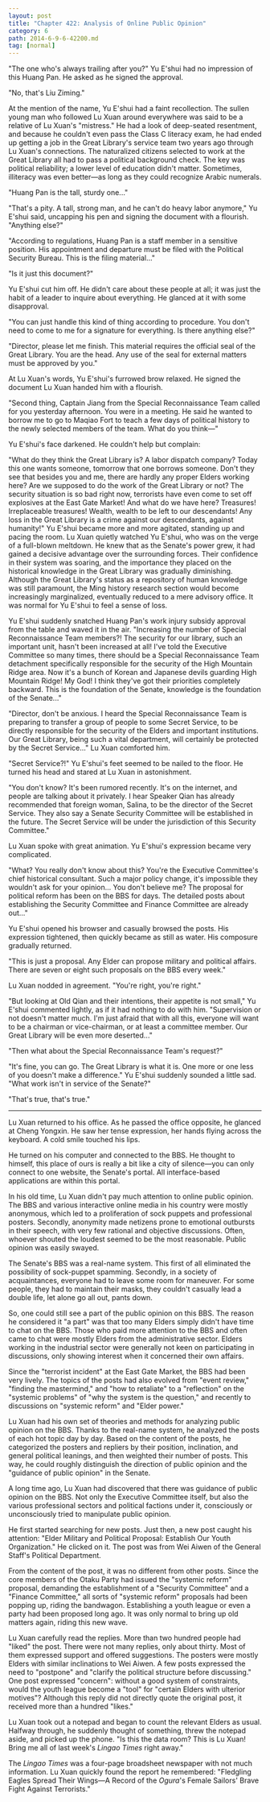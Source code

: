 ```yaml
---
layout: post
title: "Chapter 422: Analysis of Online Public Opinion"
category: 6
path: 2014-6-9-6-42200.md
tag: [normal]
---
```


"The one who's always trailing after you?" Yu E'shui had no impression of this Huang Pan. He asked as he signed the approval.

"No, that's Liu Ziming."

At the mention of the name, Yu E'shui had a faint recollection. The sullen young man who followed Lu Xuan around everywhere was said to be a relative of Lu Xuan's "mistress." He had a look of deep-seated resentment, and because he couldn't even pass the Class C literacy exam, he had ended up getting a job in the Great Library's service team two years ago through Lu Xuan's connections. The naturalized citizens selected to work at the Great Library all had to pass a political background check. The key was political reliability; a lower level of education didn't matter. Sometimes, illiteracy was even better—as long as they could recognize Arabic numerals.

"Huang Pan is the tall, sturdy one..."

"That's a pity. A tall, strong man, and he can't do heavy labor anymore," Yu E'shui said, uncapping his pen and signing the document with a flourish. "Anything else?"

"According to regulations, Huang Pan is a staff member in a sensitive position. His appointment and departure must be filed with the Political Security Bureau. This is the filing material..."

"Is it just this document?"

Yu E'shui cut him off. He didn't care about these people at all; it was just the habit of a leader to inquire about everything. He glanced at it with some disapproval.

"You can just handle this kind of thing according to procedure. You don't need to come to me for a signature for everything. Is there anything else?"

"Director, please let me finish. This material requires the official seal of the Great Library. You are the head. Any use of the seal for external matters must be approved by you."

At Lu Xuan's words, Yu E'shui's furrowed brow relaxed. He signed the document Lu Xuan handed him with a flourish.

"Second thing, Captain Jiang from the Special Reconnaissance Team called for you yesterday afternoon. You were in a meeting. He said he wanted to borrow me to go to Maqiao Fort to teach a few days of political history to the newly selected members of the team. What do you think—"

Yu E'shui's face darkened. He couldn't help but complain:

"What do they think the Great Library is? A labor dispatch company? Today this one wants someone, tomorrow that one borrows someone. Don't they see that besides you and me, there are hardly any proper Elders working here? Are we supposed to do the work of the Great Library or not? The security situation is so bad right now, terrorists have even come to set off explosives at the East Gate Market! And what do we have here? Treasures! Irreplaceable treasures! Wealth, wealth to be left to our descendants! Any loss in the Great Library is a crime against our descendants, against humanity!" Yu E'shui became more and more agitated, standing up and pacing the room. Lu Xuan quietly watched Yu E'shui, who was on the verge of a full-blown meltdown. He knew that as the Senate's power grew, it had gained a decisive advantage over the surrounding forces. Their confidence in their system was soaring, and the importance they placed on the historical knowledge in the Great Library was gradually diminishing. Although the Great Library's status as a repository of human knowledge was still paramount, the Ming history research section would become increasingly marginalized, eventually reduced to a mere advisory office. It was normal for Yu E'shui to feel a sense of loss.

Yu E'shui suddenly snatched Huang Pan's work injury subsidy approval from the table and waved it in the air. "Increasing the number of Special Reconnaissance Team members?! The security for our library, such an important unit, hasn't been increased at all! I've told the Executive Committee so many times, there should be a Special Reconnaissance Team detachment specifically responsible for the security of the High Mountain Ridge area. Now it's a bunch of Korean and Japanese devils guarding High Mountain Ridge! My God! I think they've got their priorities completely backward. This is the foundation of the Senate, knowledge is the foundation of the Senate..."

"Director, don't be anxious. I heard the Special Reconnaissance Team is preparing to transfer a group of people to some Secret Service, to be directly responsible for the security of the Elders and important institutions. Our Great Library, being such a vital department, will certainly be protected by the Secret Service..." Lu Xuan comforted him.

"Secret Service?!" Yu E'shui's feet seemed to be nailed to the floor. He turned his head and stared at Lu Xuan in astonishment.

"You don't know? It's been rumored recently. It's on the internet, and people are talking about it privately. I hear Speaker Qian has already recommended that foreign woman, Salina, to be the director of the Secret Service. They also say a Senate Security Committee will be established in the future. The Secret Service will be under the jurisdiction of this Security Committee."

Lu Xuan spoke with great animation. Yu E'shui's expression became very complicated.

"What? You really don't know about this? You're the Executive Committee's chief historical consultant. Such a major policy change, it's impossible they wouldn't ask for your opinion... You don't believe me? The proposal for political reform has been on the BBS for days. The detailed posts about establishing the Security Committee and Finance Committee are already out..."

Yu E'shui opened his browser and casually browsed the posts. His expression tightened, then quickly became as still as water. His composure gradually returned.

"This is just a proposal. Any Elder can propose military and political affairs. There are seven or eight such proposals on the BBS every week."

Lu Xuan nodded in agreement. "You're right, you're right."

"But looking at Old Qian and their intentions, their appetite is not small," Yu E'shui commented lightly, as if it had nothing to do with him. "Supervision or not doesn't matter much. I'm just afraid that with all this, everyone will want to be a chairman or vice-chairman, or at least a committee member. Our Great Library will be even more deserted..."

"Then what about the Special Reconnaissance Team's request?"

"It's fine, you can go. The Great Library is what it is. One more or one less of you doesn't make a difference." Yu E'shui suddenly sounded a little sad. "What work isn't in service of the Senate?"

"That's true, that's true."

***

Lu Xuan returned to his office. As he passed the office opposite, he glanced at Cheng Yongxin. He saw her tense expression, her hands flying across the keyboard. A cold smile touched his lips.

He turned on his computer and connected to the BBS. He thought to himself, this place of ours is really a bit like a city of silence—you can only connect to one website, the Senate's portal. All interface-based applications are within this portal.

In his old time, Lu Xuan didn't pay much attention to online public opinion. The BBS and various interactive online media in his country were mostly anonymous, which led to a proliferation of sock puppets and professional posters. Secondly, anonymity made netizens prone to emotional outbursts in their speech, with very few rational and objective discussions. Often, whoever shouted the loudest seemed to be the most reasonable. Public opinion was easily swayed.

The Senate's BBS was a real-name system. This first of all eliminated the possibility of sock-puppet spamming. Secondly, in a society of acquaintances, everyone had to leave some room for maneuver. For some people, they had to maintain their masks, they couldn't casually lead a double life, let alone go all out, pants down.

So, one could still see a part of the public opinion on this BBS. The reason he considered it "a part" was that too many Elders simply didn't have time to chat on the BBS. Those who paid more attention to the BBS and often came to chat were mostly Elders from the administrative sector. Elders working in the industrial sector were generally not keen on participating in discussions, only showing interest when it concerned their own affairs.

Since the "terrorist incident" at the East Gate Market, the BBS had been very lively. The topics of the posts had also evolved from "event review," "finding the mastermind," and "how to retaliate" to a "reflection" on the "systemic problems" of "why the system is the question," and recently to discussions on "systemic reform" and "Elder power."

Lu Xuan had his own set of theories and methods for analyzing public opinion on the BBS. Thanks to the real-name system, he analyzed the posts of each hot topic day by day. Based on the content of the posts, he categorized the posters and repliers by their position, inclination, and general political leanings, and then weighted their number of posts. This way, he could roughly distinguish the direction of public opinion and the "guidance of public opinion" in the Senate.

A long time ago, Lu Xuan had discovered that there was guidance of public opinion on the BBS. Not only the Executive Committee itself, but also the various professional sectors and political factions under it, consciously or unconsciously tried to manipulate public opinion.

He first started searching for new posts. Just then, a new post caught his attention: "Elder Military and Political Proposal: Establish Our Youth Organization." He clicked on it. The post was from Wei Aiwen of the General Staff's Political Department.

From the content of the post, it was no different from other posts. Since the core members of the Otaku Party had issued the "systemic reform" proposal, demanding the establishment of a "Security Committee" and a "Finance Committee," all sorts of "systemic reform" proposals had been popping up, riding the bandwagon. Establishing a youth league or even a party had been proposed long ago. It was only normal to bring up old matters again, riding this new wave.

Lu Xuan carefully read the replies. More than two hundred people had "liked" the post. There were not many replies, only about thirty. Most of them expressed support and offered suggestions. The posters were mostly Elders with similar inclinations to Wei Aiwen. A few posts expressed the need to "postpone" and "clarify the political structure before discussing." One post expressed "concern": without a good system of constraints, would the youth league become a "tool" for "certain Elders with ulterior motives"? Although this reply did not directly quote the original post, it received more than a hundred "likes."

Lu Xuan took out a notepad and began to count the relevant Elders as usual. Halfway through, he suddenly thought of something, threw the notepad aside, and picked up the phone. "Is this the data room? This is Lu Xuan! Bring me all of last week's *Lingao Times* right away."

The *Lingao Times* was a four-page broadsheet newspaper with not much information. Lu Xuan quickly found the report he remembered: "Fledgling Eagles Spread Their Wings—A Record of the *Ogura*'s Female Sailors' Brave Fight Against Terrorists."